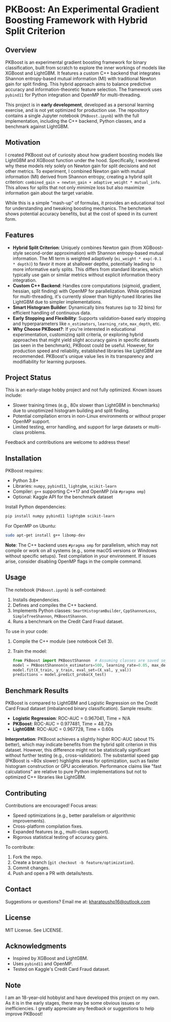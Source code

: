 # PKBoost: An Experimental Gradient Boosting Framework with Hybrid Split Criterion

## Overview

PKBoost is an experimental gradient boosting framework for binary classification, built from scratch to explore the inner workings of models like XGBoost and LightGBM. It features a custom C++ backend that integrates Shannon entropy-based mutual information (MI) with traditional Newton gain for split finding. This hybrid approach aims to balance predictive accuracy and information-theoretic feature selection. The framework uses `pybind11` for Python integration and OpenMP for multi-threading.

This project is in **early development**, developed as a personal learning exercise, and is not yet optimized for production use. The repository contains a single Jupyter notebook (`PkBoost.ipynb`) with the full implementation, including the C++ backend, Python classes, and a benchmark against LightGBM.

## Motivation

I created PKBoost out of curiosity about how gradient boosting models like LightGBM and XGBoost function under the hood. Specifically, I wondered why these models rely solely on Newton gain for split decisions and not other metrics. To experiment, I combined Newton gain with mutual information (MI) derived from Shannon entropy, creating a hybrid split criterion: `combined_gain = newton_gain + adaptive_weight * mutual_info`. This allows for splits that not only minimize loss but also maximize information gain about the target variable.

While this is a simple "mash-up" of formulas, it provides an educational tool for understanding and tweaking boosting mechanics. The benchmark shows potential accuracy benefits, but at the cost of speed in its current form.

## Features

- **Hybrid Split Criterion**: Uniquely combines Newton gain (from XGBoost-style second-order approximation) with Shannon entropy-based mutual information. The MI term is weighted adaptively (`mi_weight * exp(-0.1 * depth)`) to favor it more at shallower depths, potentially leading to more informative early splits. This differs from standard libraries, which typically use gain or similar metrics without explicit information theory integration.
- **Custom C++ Backend**: Handles core computations (sigmoid, gradient, hessian, split finding) with OpenMP for parallelization. While optimized for multi-threading, it's currently slower than highly-tuned libraries like LightGBM due to simpler implementations.
- **Smart Histogram Builder**: Dynamically bins features (up to 32 bins) for efficient handling of continuous data.
- **Early Stopping and Flexibility**: Supports validation-based early stopping and hyperparameters like `n_estimators`, `learning_rate`, `max_depth`, etc.
- **Why Choose PKBoost?**: If you're interested in educational experimentation, customizing split criteria, or exploring hybrid approaches that might yield slight accuracy gains in specific datasets (as seen in the benchmark), PKBoost could be useful. However, for production speed and reliability, established libraries like LightGBM are recommended. PKBoost's unique value lies in its transparency and modifiability for learning purposes.

## Project Status

This is an early-stage hobby project and not fully optimized. Known issues include:

- Slower training times (e.g., 80x slower than LightGBM in benchmarks) due to unoptimized histogram building and split finding.
- Potential compilation errors in non-Linux environments or without proper OpenMP support.
- Limited testing, error handling, and support for large datasets or multi-class problems.

Feedback and contributions are welcome to address these!

## Installation

PKBoost requires:

- Python 3.8+
- Libraries: `numpy`, `pybind11`, `lightgbm`, `scikit-learn`
- Compiler: `g++` supporting C++17 and OpenMP (via `#pragma omp`)
- Optional: Kaggle API for the benchmark dataset

Install Python dependencies:

```bash
pip install numpy pybind11 lightgbm scikit-learn
```

For OpenMP on Ubuntu:

```bash
sudo apt-get install g++ libomp-dev
```

**Note**: The C++ backend uses `#pragma omp` for parallelism, which may not compile or work on all systems (e.g., some macOS versions or Windows without specific setups). Test compilation in your environment. If issues arise, consider disabling OpenMP flags in the compile command.

## Usage

The notebook (`PkBoost.ipynb`) is self-contained:

1. Installs dependencies.
2. Defines and compiles the C++ backend.
3. Implements Python classes: `SmartHistogramBuilder`, `CppShannonLoss`, `SimpleTreeShannon`, `PKBoostShannon`.
4. Runs a benchmark on the Credit Card Fraud dataset.

To use in your code:

1. Compile the C++ module (see notebook Cell 3).
2. Train the model:

   ```python
   from PkBoost import PKBoostShannon  # Assuming classes are saved separately
   model = PKBoostShannon(n_estimators=500, learning_rate=0.05, max_depth=5, random_state=42, mi_weight=0.5)
   model.fit(X_train, y_train, eval_set=(X_val, y_val))
   predictions = model.predict_proba(X_test)
   ```

## Benchmark Results

PKBoost is compared to LightGBM and Logistic Regression on the Credit Card Fraud dataset (imbalanced binary classification). Sample results:

- **Logistic Regression**: ROC-AUC = 0.967041, Time = N/A
- **PKBoost**: ROC-AUC = 0.977481, Time = 48.72s
- **LightGBM**: ROC-AUC = 0.967728, Time = 0.60s

**Interpretation**: PKBoost achieves a slightly higher ROC-AUC (about 1% better), which may indicate benefits from the hybrid split criterion in this dataset. However, this difference might not be statistically significant without further testing (e.g., cross-validation). The substantial speed gap (PKBoost is \~80x slower) highlights areas for optimization, such as faster histogram construction or GPU acceleration. Performance claims like "fast calculations" are relative to pure Python implementations but not to optimized C++ libraries like LightGBM.

## Contributing

Contributions are encouraged! Focus areas:

- Speed optimizations (e.g., better parallelism or algorithmic improvements).
- Cross-platform compilation fixes.
- Expanded features (e.g., multi-class support).
- Rigorous statistical testing of accuracy gains.

To contribute:

1. Fork the repo.
2. Create a branch (`git checkout -b feature/optimization`).
3. Commit changes.
4. Push and open a PR with details/tests.

## Contact

Suggestions or questions? Email me at: kharatpushp16@outlook.com

## License

MIT License. See LICENSE.

## Acknowledgments

- Inspired by XGBoost and LightGBM.
- Uses `pybind11` and OpenMP.
- Tested on Kaggle's Credit Card Fraud dataset.

## Note

I am an 18-year-old hobbyist and have developed this project on my own. As it is in the early stages, there may be some obvious issues or inefficiencies. I greatly appreciate any feedback or suggestions to help improve PKBoost!
